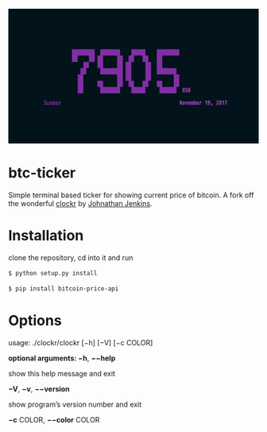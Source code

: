 <p align="center">
  <img src="btc-ticker.png" />
</p>

btc-ticker
======

Simple terminal based ticker for showing current price of bitcoin. A fork off the wonderful [clockr](https://github.com/shaggytwodope/clockr) by [Johnathan Jenkins](https://github.com/shaggytwodope).


Installation
============

clone the repository, cd into it and run

```bash
$ python setup.py install
```

```bash
$ pip install bitcoin-price-api
```


Options
=======

usage: ./clockr/clockr [−h] [−V] [−c COLOR]

**optional arguments: −h**, **−−help**

show this help message and exit

**−V**, **−v**, **−−version**

show program’s version number and exit

**−c** COLOR, **−−color** COLOR
